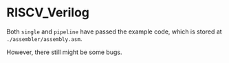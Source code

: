# RISCV_Verilog

Both `single` and `pipeline`  have passed the example code, which is stored at `./assembler/assembly.asm`. 

However, there still might be some bugs.

